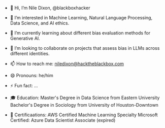 - 👋 Hi, I’m Nile Dixon, @blackboxhacker
- 👀 I’m interested in Machine Learning, Natural Language Processing, Data Science, and AI ethics.
- 🌱 I’m currently learning about different bias evaluation methods for Generative AI.
- 💞️ I’m looking to collaborate on projects that assess bias in LLMs across different identities.
- 📫 How to reach me: niledixon@hacktheblackbox.com
- 😄 Pronouns: he/him
- ⚡ Fun fact: ...

- 🎓 Education:
  Master's Degree in Data Science from Eastern University
  Bachelor's Degree in Sociology from University of Houston-Downtown

- 📑 Certificaations:
  AWS Certified Machine Learning Specialty
  Microsoft Certified: Azure Data Scientist Associate (expired)
